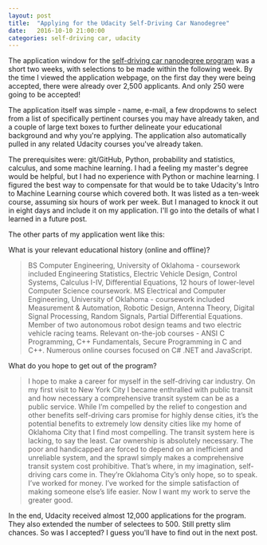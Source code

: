 ```yaml
---
layout: post
title:  "Applying for the Udacity Self-Driving Car Nanodegree"
date:   2016-10-10 21:00:00 
categories: self-driving car, udacity
---
```

The application window for the [self-driving car nanodegree program](http://www.udacity.com/drive)  was a short two weeks, with selections to be made within the following week. By the time I viewed the application webpage, on the first day they were being accepted, there were already over 2,500 applicants. And only 250 were going to be accepted!

The application itself was simple - name, e-mail, a few dropdowns to select from a list of specifically pertinent courses you may have already taken, and a couple of large text boxes to further delineate your educational background and why you're applying. The application also automatically pulled in any related Udacity courses you've already taken.

The prerequisites were: git/GitHub, Python, probability and statistics, calculus, and some machine learning. I had a feeling my master's degree would be helpful, but I had no experience with Python or machine learning. I figured the best way to compensate for that would be to take Udacity's Intro to Machine Learning course which covered both. It was listed as a ten-week course, assuming six hours of work per week. But I managed to knock it out in eight days and include it on my application. I'll go into the details of what I learned in a future post.

The other parts of my application went like this:

What is your relevant educational history (online and offline)?

> BS Computer Engineering, University of Oklahoma - coursework included Engineering Statistics, Electric Vehicle Design, Control Systems, Calculus I-IV, Differential Equations, 12 hours of lower-level Computer Science coursework. MS Electrical and Computer Engineering, University of Oklahoma - coursework included Measurement & Automation, Robotic Design, Antenna Theory, Digital Signal Processing, Random Signals, Partial Differential Equations. Member of two autonomous robot design teams and two electric vehicle racing teams. Relevant on-the-job courses - ANSI C Programming, C++ Fundamentals, Secure Programming in C and C++. Numerous online courses focused on C# .NET and JavaScript. 

What do you hope to get out of the program?

> I hope to make a career for myself in the self-driving car industry. On my first visit to New York City I became enthralled with public transit and how necessary a comprehensive transit system can be as a public service. While I’m compelled by the relief to congestion and other benefits self-driving cars promise for highly dense cities, it’s the potential benefits to extremely low density cities like my home of Oklahoma City that I find most compelling. The transit system here is lacking, to say the least. Car ownership is absolutely necessary. The poor and handicapped are forced to depend on an inefficient and unreliable system, and the sprawl simply makes a comprehensive transit system cost prohibitive. That’s where, in my imagination, self-driving cars come in. They’re Oklahoma City’s only hope, so to speak. I’ve worked for money. I’ve worked for the simple satisfaction of making someone else’s life easier. Now I want my work to serve the greater good.

In the end, Udacity received almost 12,000 applications for the program. They also extended the number of selectees to 500. Still pretty slim chances. So was I accepted? I guess you'll have to find out in the next post.
